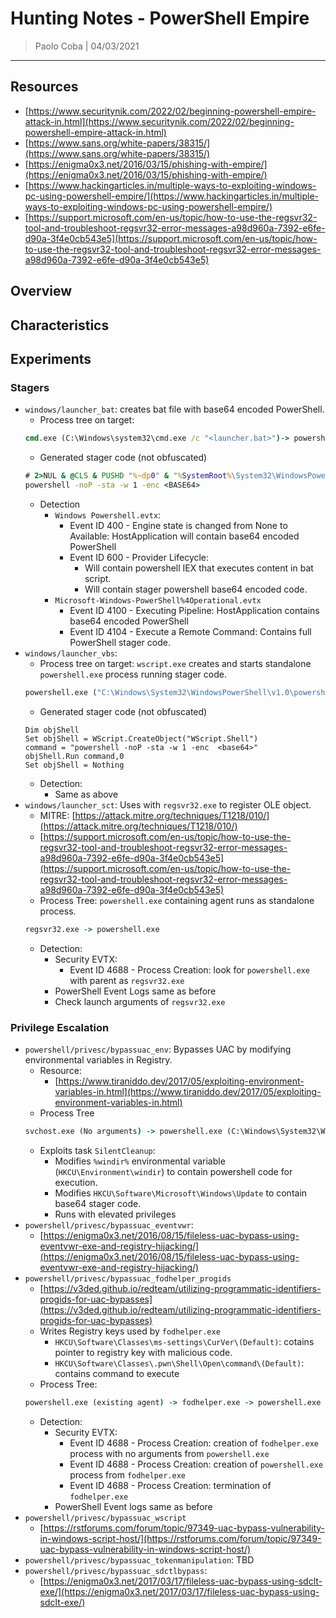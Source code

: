 # Hunting Notes - PowerShell Empire

> Paolo Coba | 04/03/2021

-------------------------------------------

## Resources
* [https://www.securitynik.com/2022/02/beginning-powershell-empire-attack-in.html](https://www.securitynik.com/2022/02/beginning-powershell-empire-attack-in.html)
* [https://www.sans.org/white-papers/38315/](https://www.sans.org/white-papers/38315/)
* [https://enigma0x3.net/2016/03/15/phishing-with-empire/](https://enigma0x3.net/2016/03/15/phishing-with-empire/)
* [https://www.hackingarticles.in/multiple-ways-to-exploiting-windows-pc-using-powershell-empire/](https://www.hackingarticles.in/multiple-ways-to-exploiting-windows-pc-using-powershell-empire/)
* [https://support.microsoft.com/en-us/topic/how-to-use-the-regsvr32-tool-and-troubleshoot-regsvr32-error-messages-a98d960a-7392-e6fe-d90a-3f4e0cb543e5](https://support.microsoft.com/en-us/topic/how-to-use-the-regsvr32-tool-and-troubleshoot-regsvr32-error-messages-a98d960a-7392-e6fe-d90a-3f4e0cb543e5)

## Overview

## Characteristics

## Experiments

### Stagers

* `windows/launcher_bat`: creates bat file with base64 encoded PowerShell. 
    * Process tree on target:
    ```cmd
    cmd.exe (C:\Windows\system32\cmd.exe /c "<launcher.bat>")-> powershell.exe ("C:\Windows\System32\WindowsPowerShell\v1.0\powershell.exe"  -nol -nop -ep bypass "[IO.File]::ReadAllText('C:\Users\IEUser\launcher.bat')|iex")-> powershell.exe (powershell -noP -sta -w 1 -enc <base64>)
    ```
    * Generated stager code (not obfuscated)
    ```bat
    # 2>NUL & @CLS & PUSHD "%~dp0" & "%SystemRoot%\System32\WindowsPowerShell\v1.0\powershell.exe" -nol -nop -ep bypass "[IO.File]::ReadAllText('%~f0')|iex" & DEL "%~f0" & POPD /B
    powershell -noP -sta -w 1 -enc <BASE64>
    ```
    * Detection
        * `Windows Powershell.evtx`:
            * Event ID 400 - Engine state is changed from None to Available: HostApplication will contain base64 encoded PowerShell
            * Event ID 600 - Provider Lifecycle:
                * Will contain powershell IEX that executes content in bat script.
                * Will contain stager powershell base64 encoded code.
        * `Microsoft-Windows-PowerShell%4Operational.evtx`
            * Event ID 4100 - Executing Pipeline: HostApplication contains base64 encoded PowerShell
            * Event ID 4104 - Execute a Remote Command: Contains full PowerShell stager code.
* `windows/launcher_vbs`:
    * Process tree on target: `wscript.exe` creates and starts standalone `powershell.exe` process running stager code.
    ```cmd
    powershell.exe ("C:\Windows\System32\WindowsPowerShell\v1.0\powershell.exe" -noP -sta -w 1 -enc <base64>) -> conhost.exe
    ```
    * Generated stager code (not obfuscated)
    ```vbs
    Dim objShell
    Set objShell = WScript.CreateObject("WScript.Shell")
    command = "powershell -noP -sta -w 1 -enc  <base64>"
    objShell.Run command,0
    Set objShell = Nothing
    ```
    * Detection:
        * Same as above
* `windows/launcher_sct`: Uses with `regsvr32.exe` to register OLE object.
    * MITRE: [https://attack.mitre.org/techniques/T1218/010/](https://attack.mitre.org/techniques/T1218/010/)
    * [https://support.microsoft.com/en-us/topic/how-to-use-the-regsvr32-tool-and-troubleshoot-regsvr32-error-messages-a98d960a-7392-e6fe-d90a-3f4e0cb543e5](https://support.microsoft.com/en-us/topic/how-to-use-the-regsvr32-tool-and-troubleshoot-regsvr32-error-messages-a98d960a-7392-e6fe-d90a-3f4e0cb543e5)
    * Process Tree: `powershell.exe` containing agent runs as standalone process.
    ```cmd
    regsvr32.exe -> powershell.exe
    ```
    * Detection:
        * Security EVTX:
            * Event ID 4688 - Process Creation: look for `powershell.exe` with parent as `regsvr32.exe`
        * PowerShell Event Logs same as before
        * Check launch arguments of `regsvr32.exe`

### Privilege Escalation
* `powershell/privesc/bypassuac_env`: Bypasses UAC by modifying environmental variables in Registry.
    * Resource:
        * [https://www.tiraniddo.dev/2017/05/exploiting-environment-variables-in.html](https://www.tiraniddo.dev/2017/05/exploiting-environment-variables-in.html)
    * Process Tree
    ```cmd
    svchost.exe (No arguments) -> powershell.exe (C:\Windows\System32\WindowsPowerShell\v1.0\powershell.exe -NoP -NonI -w Hidden -c $x=$((gp HKCU:Software\Microsoft\Windows Update).Update); powershell -NoP -NonI -w Hidden -enc $x; Start-Sleep -Seconds 1\system32\cleanmgr.exe /autoclean /d C:) -> powershell.exe (powershell.exe -NoP -NonI -w Hidden -enc <base64>)
    ```
    * Exploits task `SilentCleanup`: 
        * Modifies `%windir%` environmental variable (`HKCU\Environment\windir`) to contain powershell code for execution.
        * Modifies `HKCU\Software\Microsoft\Windows\Update` to contain base64 stager code.
        * Runs with elevated privileges
* `powershell/privesc/bypassuac_eventvwr`:
    * [https://enigma0x3.net/2016/08/15/fileless-uac-bypass-using-eventvwr-exe-and-registry-hijacking/](https://enigma0x3.net/2016/08/15/fileless-uac-bypass-using-eventvwr-exe-and-registry-hijacking/)
* `powershell/privesc/bypassuac_fodhelper_progids`
    * [https://v3ded.github.io/redteam/utilizing-programmatic-identifiers-progids-for-uac-bypasses](https://v3ded.github.io/redteam/utilizing-programmatic-identifiers-progids-for-uac-bypasses)
    * Writes Registry keys used by `fodhelper.exe`
        * `HKCU\Software\Classes\ms-settings\CurVer\(Default)`: cotains pointer to registry key with malicious code.
        * `HKCU\Software\Classes\.pwn\Shell\Open\command\(Default)`: contains command to execute
    * Process Tree:
    ```cmd
    powershell.exe (existing agent) -> fodhelper.exe -> powershell.exe (new agent)
    ```
    * Detection:
        * Security EVTX:
            * Event ID 4688 - Process Creation: creation of `fodhelper.exe` process with no arguments from `powershell.exe`
            * Event ID 4688 - Process Creation: creation of `powershell.exe` process from `fodhelper.exe`
            * Event ID 4688 - Process Creation: termination of `fodhelper.exe`
        * PowerShell Event logs same as before
* `powershell/privesc/bypassuac_wscript`
    * [https://rstforums.com/forum/topic/97349-uac-bypass-vulnerability-in-windows-script-host/](https://rstforums.com/forum/topic/97349-uac-bypass-vulnerability-in-windows-script-host/)
* `powershell/privesc/bypassuac_tokenmanipulation`: TBD
* `powershell/privesc/bypassuac_sdctlbypass`:
    * [https://enigma0x3.net/2017/03/17/fileless-uac-bypass-using-sdclt-exe/](https://enigma0x3.net/2017/03/17/fileless-uac-bypass-using-sdclt-exe/)

